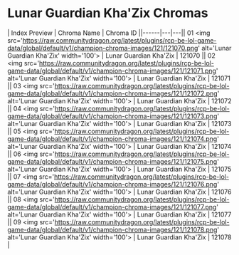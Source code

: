 # Lunar Guardian Kha'Zix Chromas

| Index  Preview | Chroma Name | Chroma ID ||------|---|---|| 01  <img src='https://raw.communitydragon.org/latest/plugins/rcp-be-lol-game-data/global/default/v1/champion-chroma-images/121/121070.png' alt='Lunar Guardian Kha'Zix' width='100'> | Lunar Guardian Kha'Zix | 121070 || 02  <img src='https://raw.communitydragon.org/latest/plugins/rcp-be-lol-game-data/global/default/v1/champion-chroma-images/121/121071.png' alt='Lunar Guardian Kha'Zix' width='100'> | Lunar Guardian Kha'Zix | 121071 || 03  <img src='https://raw.communitydragon.org/latest/plugins/rcp-be-lol-game-data/global/default/v1/champion-chroma-images/121/121072.png' alt='Lunar Guardian Kha'Zix' width='100'> | Lunar Guardian Kha'Zix | 121072 || 04  <img src='https://raw.communitydragon.org/latest/plugins/rcp-be-lol-game-data/global/default/v1/champion-chroma-images/121/121073.png' alt='Lunar Guardian Kha'Zix' width='100'> | Lunar Guardian Kha'Zix | 121073 || 05  <img src='https://raw.communitydragon.org/latest/plugins/rcp-be-lol-game-data/global/default/v1/champion-chroma-images/121/121074.png' alt='Lunar Guardian Kha'Zix' width='100'> | Lunar Guardian Kha'Zix | 121074 || 06  <img src='https://raw.communitydragon.org/latest/plugins/rcp-be-lol-game-data/global/default/v1/champion-chroma-images/121/121075.png' alt='Lunar Guardian Kha'Zix' width='100'> | Lunar Guardian Kha'Zix | 121075 || 07  <img src='https://raw.communitydragon.org/latest/plugins/rcp-be-lol-game-data/global/default/v1/champion-chroma-images/121/121076.png' alt='Lunar Guardian Kha'Zix' width='100'> | Lunar Guardian Kha'Zix | 121076 || 08  <img src='https://raw.communitydragon.org/latest/plugins/rcp-be-lol-game-data/global/default/v1/champion-chroma-images/121/121077.png' alt='Lunar Guardian Kha'Zix' width='100'> | Lunar Guardian Kha'Zix | 121077 || 09  <img src='https://raw.communitydragon.org/latest/plugins/rcp-be-lol-game-data/global/default/v1/champion-chroma-images/121/121078.png' alt='Lunar Guardian Kha'Zix' width='100'> | Lunar Guardian Kha'Zix | 121078 |